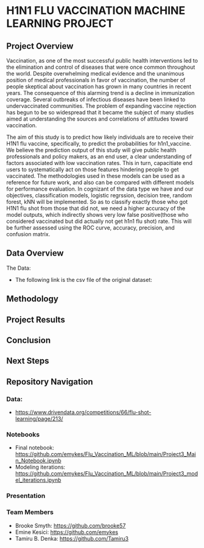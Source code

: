 # H1N1 FLU VACCINATION MACHINE LEARNING PROJECT
## Project Overview
Vaccination, as one of the most successful public health interventions led to the elimination and control of diseases that were once common throughout the world. Despite overwhelming medical evidence and the unanimous position of medical professionals in favor of vaccination, the number of people skeptical about vaccination has grown in many countries in recent years. The consequence of this alarming trend is a decline in immunization coverage. Several outbreaks of infectious diseases have been linked to undervaccinated communities. The problem of expanding vaccine rejection has begun to be so widespread that it became the subject of many studies aimed at understanding the sources and correlations of attitudes toward vaccination.

The aim of this study is to predict how likely individuals are to receive their H1N1 flu vaccine, specifically, to predict the probabilities for h1n1_vaccine. We believe the prediction output of this study will give public health professionals and policy makers, as an end user, a clear understanding of factors associated with low vaccination rates. This in turn, capacitiate end users to systematically act on those features hindering people to get vaccinated. The methodologies used in these models can be used as a reference for future work, and also can be compared with different models for performance evaluation. In cognizant of the data type we have and our objectives, classification models, logistic regrssion, decision tree, random forest, kNN will be implemented. So as to classify exactly those who got H1N1 flu shot from those that did not, we need a higher accuracy of the model outputs, which indirectly shows very low false positive(those who considered vaccinated but did actually not get h1n1 flu shot) rate. This will be further assessed using the ROC curve, accuracy, precision, and confusion matrix.

## Data Overview

The Data: 
- The following link is the csv file of the original dataset:




## Methodology




## Project Results



## Conclusion




## Next Steps



## Repository Navigation

### Data:
- https://www.drivendata.org/competitions/66/flu-shot-learning/page/213/



### Notebooks
- Final notebook: https://github.com/emykes/Flu_Vaccination_ML/blob/main/Project3_Main_Notebook.ipynb
- Modeling iterations: https://github.com/emykes/Flu_Vaccination_ML/blob/main/Project3_model_iterations.ipynb

### Presentation



### Team Members

- Brooke Smyth: https://github.com/brooke57
- Emine Kesici: https://github.com/emykes
- Tamiru B. Denka: https://github.com/Tamiru3
